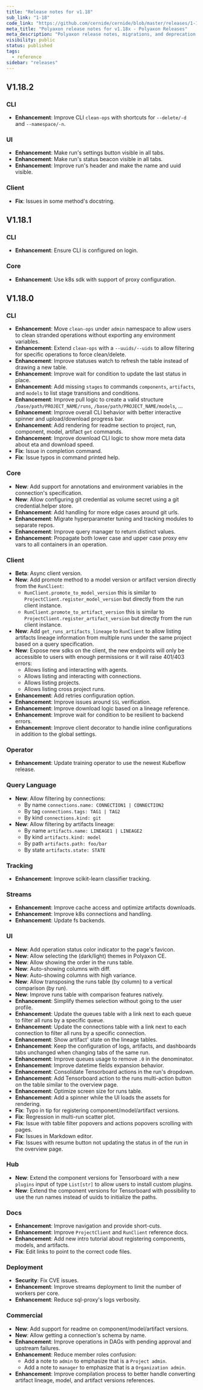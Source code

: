 ```yaml
---
title: "Release notes for v1.18"
sub_link: "1-18"
code_link: "https://github.com/cernide/cernide/blob/master/releases/1-18.md"
meta_title: "Polyaxon release notes for v1.18x - Polyaxon Releases"
meta_description: "Polyaxon release notes, migrations, and deprecation notes for v1.18.x."
visibility: public
status: published
tags:
  - reference
sidebar: "releases"
---
```


## V1.18.2

### CLI

- **Enhancement**: Improve CLI `clean-ops` with shortcuts for `--delete/-d` and `--namespace/-n`.

### UI

- **Enhancement**: Make run's settings button visible in all tabs.
- **Enhancement**: Make run's status beacon visible in all tabs.
- **Enhancement**: Improve run's header and make the name and uuid visible.

### Client

- **Fix**: Issues in some method's docstring.

## V1.18.1

### CLI

- **Enhancement**: Ensure CLI is configured on login.

### Core

- **Enhancement**: Use k8s sdk with support of proxy configuration.

## V1.18.0

### CLI

- **Enhancement**: Move `clean-ops` under `admin` namespace to allow users to clean stranded operations without exporting any environment variables.
- **Enhancement**: Extend `clean-ops` with a `--uuids/--uids` to allow filtering for specific operations to force clean/delete.
- **Enhancement**: Improve statuses watch to refresh the table instead of drawing a new table.
- **Enhancement**: Improve wait for condition to update the last status in place.
- **Enhancement**: Add missing `stages` to commands `components`, `artifacts`, and `models` to list stage transitions and conditions.
- **Enhancement**: Improve pull logic to create a valid structure `/base/path/PROJECT_NAME/runs`, `/base/path/PROJECT_NAME/models`, ...
- **Enhancement**: Improve overall CLI behavior with better interactive spinner and upload/download progress bar.
- **Enhancement**: Add rendering for readme section to project, run, component, model, artifact `get` commands.
- **Enhancement**: Improve download CLI logic to show more meta data about eta and download speed.
- **Fix**: Issue in completion command.
- **Fix**: Issue typos in command printed help.

### Core

- **New**: Add support for annotations and environment variables in the connection's specification.
- **New**: Allow configuring git credential as volume secret using a git credential.helper store.
- **Enhancement**: Add handling for more edge cases around git urls.
- **Enhancement**: Migrate hyperparameter tuning and tracking modules to separate repos.
- **Enhancement**: Improve query manager to return distinct values.
- **Enhancement**: Propagate both lower case and upper case proxy env vars to all containers in an operation.

### Client

- **Beta**: Async client version.
- **New**: Add promote method to a model version or artifact version directly from the `RunClient`:
  - `RunClient.promote_to_model_version` this is similar to `ProjectClient.register_model_version` but directly from the run client instance.
  - `RunClient.promote_to_artifact_version` this is similar to `ProjectClient.register_artifact_version` but directly from the run client instance.
- **New**: Add `get_runs_artifacts_lineage` to `RunClient` to allow listing artifacts lineage information from multiple runs under the same project based on a query specification.
- **New**: Expose new sdks on the client, the new endpoints will only be accessible to users with enough permissions or it will raise 401/403 errors:
  - Allows listing and interacting with agents.
  - Allows listing and interacting with connections.
  - Allows listing projects.
  - Allows listing cross project runs.
- **Enhancement**: Add retries configuration option.
- **Enhancement**: Improve issues around `SSL` verification.
- **Enhancement**: Improve download logic based on a lineage reference.
- **Enhancement**: Improve wait for condition to be resilient to backend errors.
- **Enhancement**: Improve client decorator to handle inline configurations in addition to the global settings.

### Operator

- **Enhancement**: Update training operator to use the newest Kubeflow release.

### Query Language

- **New**: Allow filtering by connections:
  - By name `connections.name: CONNECTION1 | CONNECTION2`
  - By tag `connections.tags: TAG1 | TAG2`
  - By kind `connections.kind: git`
- **New**: Allow filtering by artifacts lineage:
  - By name `artifacts.name: LINEAGE1 | LINEAGE2`
  - By kind `artifacts.kind: model`
  - By path `artifacts.path: foo/bar`
  - By state `artifacts.state: STATE`

### Tracking

- **Enhancement**: Improve scikit-learn classifier tracking.

### Streams

- **Enhancement**: Improve cache access and optimize artifacts downloads.
- **Enhancement**: Improve k8s connections and handling.
- **Enhancement**: Update fs backends.

### UI

- **New**: Add operation status color indicator to the page's favicon.
- **New**: Allow selecting the (dark/light) themes in Polyaxon CE.
- **New**: Allow showing the order in the runs table.
- **New**: Auto-showing columns with diff.
- **New**: Auto-showing columns with high variance.
- **New**: Allow transposing the runs table (by column) to a vertical comparison (by run).
- **New**: Improve runs table with comparison features natively.
- **Enhancement**: Simplify themes selection without going to the user profile.
- **Enhancement**: Update the queues table with a link next to each queue to filter all runs by a specific queue.
- **Enhancement**: Update the connections table with a link next to each connection to filter all runs by a specific connection.
- **Enhancement**: Show artifact' state on the lineage tables.
- **Enhancement**: Keep the configuration of logs, artifacts, and dashboards tabs unchanged when changing tabs of the same run.
- **Enhancement**: Improve queues usage to remove `.0` in the denominator.
- **Enhancement**: Improve datetime fields expansion behavior.
- **Enhancement**: Consolidate Tensorboard actions in the run's dropdown.
- **Enhancement**: Add Tensorboard action to the runs multi-action button on the table similar to the overview page.
- **Enhancement**: Optimize screen size for runs table.
- **Enhancement**: Add a spinner while the UI loads the assets for rendering.
- **Fix**: Typo in tip for registering component/model/artifact versions.
- **Fix**: Regression in multi-run scatter plot.
- **Fix**: Issue with table filter popovers and actions popovers scrolling with pages.
- **Fix**: Issues in Markdown editor.
- **Fix**: Issues with resume button not updating the status in of the run in the overview page.

### Hub

- **New**: Extend the component versions for Tensorboard with a new `plugins` input of type `List[str]` to allow users to install custom plugins.
- **New**: Extend the component versions for Tensorboard with possibility to use the run names instead of uuids to initialize the paths.

### Docs

- **Enhancement**: Improve navigation and provide short-cuts.
- **Enhancement**: Improve `ProjectClient` and `RunClient` reference docs.
- **Enhancement**: Add new intro tutorial about registering components, models, and artifacts.
- **Fix**: Edit links to point to the correct code files.

### Deployment

- **Security**: Fix CVE issues.
- **Enhancement**: Improve streams deployment to limit the number of workers per core.
- **Enhancement**: Reduce sql-proxy's logs verbosity.

### Commercial

- **New**: Add support for readme on component/model/artifact versions.
- **New**: Allow getting a connection's schema by name.
- **Enhancement**: Improve operations in DAGs with pending approval and upstream failures.
- **Enhancement**: Reduce member roles confusion:
  - Add a note to `admin` to emphasize that is a `Project admin`.
  - Add a note to `manager` to emphasize that is a `Organization admin`.
- **Enhancement**: Improve compilation process to better handle converting artifact lineage, model, and artifact versions references.
